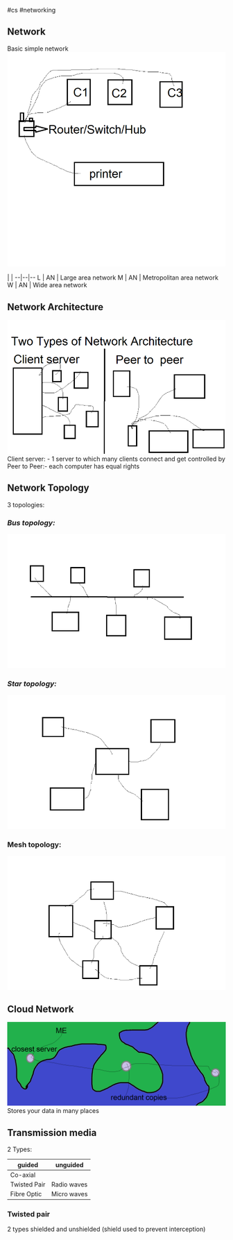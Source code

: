 #cs #networking
## Network
Basic simple network
![network|300*300](simple_network.png)

 | | 
--|--|--
L  |  AN  |  Large area network
M  |  AN  |  Metropolitan area network
W  |  AN  |  Wide area network

## Network Architecture
![network|300*300](Network_architectures.png)
Client server: - 1 server to which many clients connect and get controlled by
Peer to Peer:- each computer has equal rights

## Network Topology
3 topologies:
### _Bus topology:_
![network|300*300](bus_network.png)

### _Star topology:_
![network|300*300](star_network.png)

### Mesh topology:
![network|300*300](mesh_network.png)


## Cloud Network
![network|300*600](Cloud.png)
Stores your data in many places

## Transmission media
2 Types:

guided | unguided
-- | --
Co-axial | 
Twisted Pair| Radio waves
Fibre Optic | Micro waves
### Twisted pair
2 types
shielded and unshielded
(shield used to prevent interception)
 






